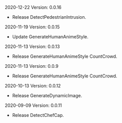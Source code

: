 2020-12-22 Version: 0.0.16
- Release DetectPedestrianIntrusion.

2020-11-19 Version: 0.0.15
- Update GenerateHumanAnimeStyle.

2020-11-13 Version: 0.0.13
- Release GenerateHumanAnimeStyle CountCrowd.

2020-11-13 Version: 0.0.9
- Release GenerateHumanAnimeStyle CountCrowd.

2020-10-13 Version: 0.0.12
- Release GenerateDynamicImage.

2020-09-09 Version: 0.0.11
- Release DetectChefCap.

